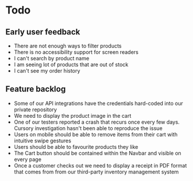 # Todo

## Early user feedback
- There are not enough ways to filter products
- There is no accessibility support for screen readers
- I can't search by product name
- I am seeing lot of products that are out of stock
- I can't see my order history

## Feature backlog
- Some of our API integrations have the credentials hard-coded into our private repository
- We need to display the product image in the cart
- One of our testers reported a crash that recurs once every few days. Cursory investigation hasn't been able to reproduce the issue
- Users on mobile should be able to remove items from their cart with intuitive swipe gestures
- Users should be able to favourite products they like
- The Cart button should be contained within the Navbar and visible on every page
- Once a customer checks out we need to display a receipt in PDF format that comes from from our third-party inventory management system
